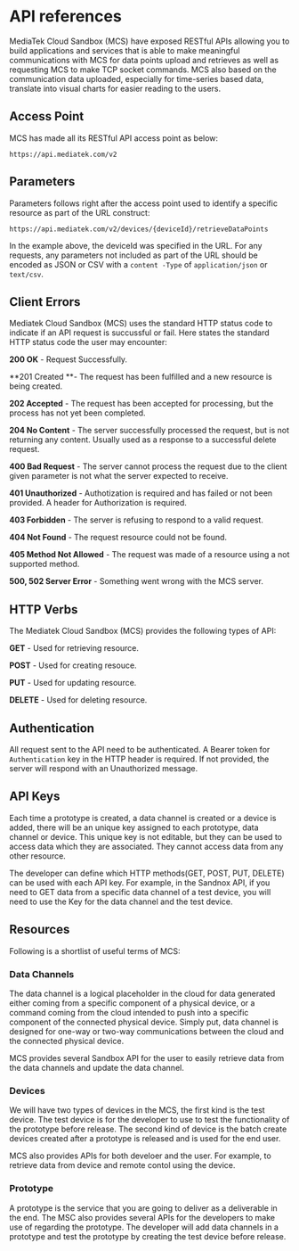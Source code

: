 # API references

MediaTek Cloud Sandbox (MCS) have exposed RESTful APIs allowing you to build applications and services that is able to make meaningful communications with MCS for data points upload and retrieves as well as requesting MCS to make TCP socket commands. MCS also based on the communication data uploaded, especially for time-series based data, translate into visual charts for easier reading to the users.

## Access Point

MCS has made all its RESTful API access point as below:

```
https://api.mediatek.com/v2
```

## Parameters

Parameters follows right after the access point used to identify a specific resource as part of the URL construct:

```
https://api.mediatek.com/v2/devices/{deviceId}/retrieveDataPoints

```
In the example above, the deviceId was specified in the URL. For any requests, any parameters not included as part of the URL should be encoded as JSON or CSV with a `content -Type` of `application/json` or `text/csv`.

## Client Errors

Mediatek Cloud Sandbox (MCS) uses the standard HTTP status code to indicate if an API request is succussful or fail. Here states the standard HTTP status code the user may encounter:

**200 OK** - Request Successfully.

**201 Created **- The request has been fulfilled and a new resource is being created.

**202 Accepted** - The request has been accepted for processing, but the process has not yet been completed.

**204 No Content** - The server successfully processed the request, but is not returning any content. Usually used as a response to a successful delete request.

**400 Bad Request** - The server cannot process the request due to the client given parameter is not what the server expected to receive.

**401 Unauthorized** - Authotization is required and has failed or not been provided. A header for Authorization is required.

**403 Forbidden** - The server is refusing to respond to a valid request.

**404 Not Found** - The request resource could not be found.

**405 Method Not Allowed** - The request was made of a resource using a not supported method.

**500, 502 Server Error** - Something went wrong with the MCS server.


## HTTP Verbs

The Mediatek Cloud Sandbox (MCS) provides the following types of API:


**GET** - Used for retrieving resource.

**POST** - Used for creating resouce.

**PUT** - Used for updating resource.

**DELETE** - Used for deleting resource.



## Authentication

All request sent to the API need to be authenticated. A Bearer token for `Authentication` key in the HTTP header is required. If not provided, the server will respond with an  Unauthorized message.

## API Keys

Each time a prototype is created, a data channel is created or a device is added, there will be an unique key assigned to each prototype, data channel or device. This unique key is not editable, but they can be used to access data which they are associated. They cannot access data from any other resource.

The developer can define which HTTP methods(GET, POST, PUT, DELETE) can be used with each API key. For example, in the Sandnox API, if you need to GET data from a specific data channel of a test device, you will need to use the Key for the data channel and the test device.


## Resources

Following is a shortlist of useful terms of MCS:


### Data Channels

The data channel is a logical placeholder in the cloud for data generated either coming from a specific component of a physical device, or a command coming from the cloud intended to push into a specific component of the connected physical device. Simply put, data channel is designed for one-way or two-way communications between the cloud and the connected physical device.

MCS provides several Sandbox API for the user to easily retrieve data from the data channels and update the data channel.

### Devices

We will have two types of devices in the MCS, the first kind is the test device. The test device is for the developer to use to test the functionality of the prototype before release.
The second kind of device is the batch create devices created after a prototype is released and is used for the end user.

MCS also provides APIs for both develoer and the user. For example, to retrieve data from device and remote contol using the device.

### Prototype

A prototype is the service that you are going to deliver as a deliverable in the end. The MSC also provides several APIs for the developers to make use of regarding the prototype. The developer will add data channels in a prototype and test the prototype by creating the test device before release.


